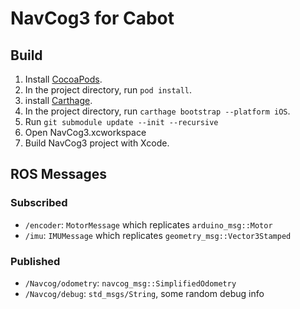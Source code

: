 # NavCog3 for Cabot

## Build

1. Install [CocoaPods](https://cocoapods.org/).
2. In the project directory, run `pod install`.
3. install [Carthage](https://github.com/Carthage/Carthage).
4. In the project directory, run `carthage bootstrap --platform iOS`.
5. Run `git submodule update --init --recursive`
6. Open NavCog3.xcworkspace
7. Build NavCog3 project with Xcode.

## ROS Messages
### Subscribed
- `/encoder`: `MotorMessage` which replicates `arduino_msg::Motor`
- `/imu`: `IMUMessage` which replicates `geometry_msg::Vector3Stamped`
### Published
- `/Navcog/odometry`: `navcog_msg::SimplifiedOdometry`
- `/Navcog/debug`: `std_msgs/String`, some random debug info

